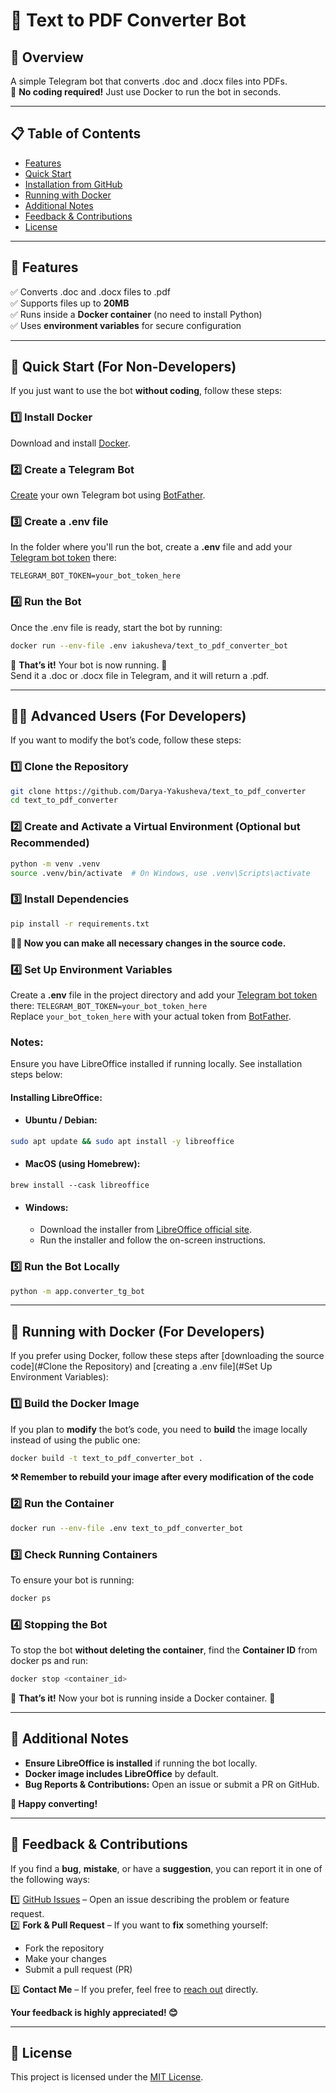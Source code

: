 # 📄 Text to PDF Converter Bot
## 👀 Overview

A simple Telegram bot that converts .doc and .docx files into PDFs.\
🚀 **No coding required!** Just use Docker to run the bot in seconds.

---
## 📋 Table of Contents
- [Features](#-features)
- [Quick Start](#-quick-start-for-non-developers)
- [Installation from GitHub](#-advanced-users-for-developers)
- [Running with Docker](#-running-with-docker-for-developers)
- [Additional Notes](#-additional-notes)
- [Feedback & Contributions](#-feedback--contributions)
- [License](#-license)

---
## 📌 Features

✅ Converts .doc and .docx files to .pdf\
✅ Supports files up to **20MB**\
✅ Runs inside a **Docker container** (no need to install Python)\
✅ Uses **environment variables** for secure configuration

---
## 🚦 Quick Start (For Non-Developers)

If you just want to use the bot **without coding**, follow these steps:
### 1️⃣ Install Docker

Download and install [Docker](https://www.docker.com/).
### 2️⃣ Create a Telegram Bot
[Create](https://core.telegram.org/bots/features#creating-a-new-bot) your own Telegram bot using [BotFather](https://t.me/botfather).
### 3️⃣ Create a .env file
In the folder where you'll run the bot, create a **.env** file and add your [Telegram bot token](https://core.telegram.org/bots/tutorial#obtain-your-bot-token) there:

`TELEGRAM_BOT_TOKEN=your_bot_token_here`

### 4️⃣ Run the Bot

Once the .env file is ready, start the bot by running:
```bash
docker run --env-file .env iakusheva/text_to_pdf_converter_bot
```

🎉 **That’s it!** Your bot is now running. 🚀\
Send it a .doc or .docx file in Telegram, and it will return a .pdf.

---
## 🧑‍💻 Advanced Users (For Developers)

If you want to modify the bot’s code, follow these steps:
### 1️⃣ Clone the Repository
```bash
git clone https://github.com/Darya-Yakusheva/text_to_pdf_converter
cd text_to_pdf_converter
```
### 2️⃣ Create and Activate a Virtual Environment (Optional but Recommended)
```bash
python -m venv .venv
source .venv/bin/activate  # On Windows, use .venv\Scripts\activate
```
### 3️⃣ Install Dependencies
```bash
pip install -r requirements.txt
```

**👨‍💻 Now you can make all necessary changes in the source code.**
### 4️⃣ Set Up Environment Variables

Create a **.env** file in the project directory and add your [Telegram bot token](https://core.telegram.org/bots/tutorial#obtain-your-bot-token) there:
`TELEGRAM_BOT_TOKEN=your_bot_token_here`\
Replace `your_bot_token_here` with your actual token from [BotFather](https://t.me/botfather).
### Notes:
Ensure you have LibreOffice installed if running locally. See installation steps below:

#### Installing LibreOffice:

- #### Ubuntu / Debian:
```bash
sudo apt update && sudo apt install -y libreoffice
```
- #### MacOS (using Homebrew):
```
brew install --cask libreoffice
```
- #### Windows:
  - Download the installer from [LibreOffice official site](https://www.libreoffice.org/download/download-libreoffice/).
  - Run the installer and follow the on-screen instructions.

### 5️⃣ Run the Bot Locally
```bash
python -m app.converter_tg_bot
```

---
## 🐳 Running with Docker (For Developers)

If you prefer using Docker, follow these steps after [downloading the source code](#Clone the Repository) and [creating a .env file](#Set Up Environment Variables):
### 1️⃣ Build the Docker Image
If you plan to **modify** the bot’s code, you need to **build** the image locally instead of using the public one:
```bash
docker build -t text_to_pdf_converter_bot .
```
**⚒️ Remember to rebuild your image after every modification of the code**
### 2️⃣ Run the Container
```bash
docker run --env-file .env text_to_pdf_converter_bot
```
### 3️⃣ Check Running Containers
To ensure your bot is running:
```bash
docker ps
```
### 4️⃣ Stopping the Bot
To stop the bot **without deleting the container**, find the **Container ID** from docker ps and run:
```bash
docker stop <container_id>
```
🎉 **That’s it!** Now your bot is running inside a Docker container. 🚀

---
## 📝 Additional Notes
- **Ensure LibreOffice is installed** if running the bot locally.
- **Docker image includes LibreOffice** by default.
- **Bug Reports & Contributions:** Open an issue or submit a PR on GitHub.

**🚀 Happy converting!**

---
## 📨 Feedback & Contributions

If you find a **bug**, **mistake**, or have a **suggestion**, you can report it in one of the following ways:

1️⃣ [GitHub Issues](https://github.com/Darya-Yakusheva/text_to_pdf_converter/issues) – Open an issue describing the problem or feature request.\
2️⃣ **Fork & Pull Request** – If you want to **fix** something yourself:
- Fork the repository
- Make your changes
- Submit a pull request (PR)

3️⃣ **Contact Me** – If you prefer, feel free to [reach out](https://www.linkedin.com/in/daria-iakusheva/) directly.

**Your feedback is highly appreciated! 😊**

---
## 📜 License
This project is licensed under the [MIT License](https://opensource.org/licenses/MIT).